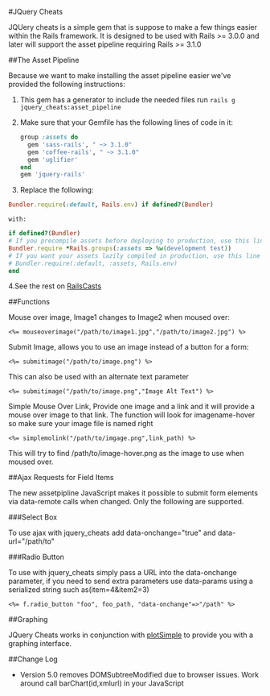 #JQuery Cheats

JQUery cheats is a simple gem that is suppose to make a few things easier within the Rails framework.
It is designed to be used with Rails >= 3.0.0 and later will support the asset pipeline requiring Rails >= 3.1.0

##The Asset Pipeline

Because we want to make installing the asset pipeline easier we've provided the following instructions:

  1.  This gem has a generator to include the needed files run ```rails g jquery_cheats:asset_pipeline```
  2.  Make sure that your Gemfile has the following lines of code in it:
  
      ```ruby
      group :assets do
        gem 'sass-rails', " ~> 3.1.0"
        gem 'coffee-rails', " ~> 3.1.0"
        gem 'uglifier'
      end
      gem 'jquery-rails'
      ```
  3.  Replace the following:
  
  ```ruby
  Bundler.require(:default, Rails.env) if defined?(Bundler)
  ```
    with:
  ```ruby
  if defined?(Bundler)
  # If you precompile assets before deploying to production, use this line
  Bundler.require *Rails.groups(:assets => %w(development test))
  # If you want your assets lazily compiled in production, use this line
  # Bundler.require(:default, :assets, Rails.env)
  end
  ```
  4.See the rest on [RailsCasts](http://railscasts.com/episodes/282-upgrading-to-rails-3-1?view=asciicast)
  
##Functions

Mouse over image, Image1 changes to Image2 when moused over:

```erb
<%= mouseoverimage("/path/to/image1.jpg","/path/to/image2.jpg") %>
```

Submit Image, allows you to use an image instead of a button for a form:

```erb
<%= submitimage("/path/to/image.png") %>
```

This can also be used with an alternate text parameter

```erb
<%= submitimage("/path/to/image.png","Image Alt Text") %>
```

Simple Mouse Over Link, Provide one image and a link and it will provide a mouse over image
to that link.  The function will look for imagename-hover so make sure your image file is named
right

```erb
<%= simplemolink("/path/to/imgage.png",link_path) %>
```
This will try to find /path/to/image-hover.png as the image to use when moused over.

##Ajax Requests for Field Items

The new assetpipline JavaScript makes it possible to submit form elements via data-remote calls when changed.  Only the following are supported.

###Select Box

To use ajax with jquery_cheats add data-onchange="true" and data-url="/path/to"

###Radio Button

To use with jquery_cheats simply pass a URL into the data-onchange parameter, if you need to send extra parameters use data-params using a serialized
string such as(item=4&item2=3)

```erb
<%= f.radio_button "foo", foo_path, "data-onchange"=>"/path" %>
```

##Graphing

JQuery Cheats works in conjunction with [plotSimple](http://github.com/plowdawg/plotSimple) to provide you with a graphing interface.

##Change Log

* Version 5.0 removes DOMSubtreeModified due to browser issues.  Work around call barChart(id,xmlurl) in your JavaScript